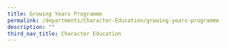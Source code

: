 ```yaml
---
title: Growing Years Programme
permalink: /departments/Character-Education/growing-years-programme
description: ""
third_nav_title: Character Education
---
```

